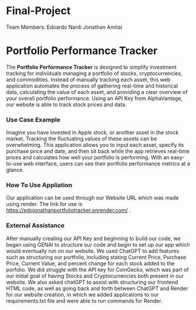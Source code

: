 # Final-Project

Team Members:
Edoardo Nardi
Jonathan Amitai


# **Portfolio Performance Tracker**
The **Portfolio Performance Tracker** is designed to simplify investment tracking for individuals managing a portfolio of stocks, cryptocurrencies, and commodities. Instead of manually tracking each asset, this web application automates the process of gathering real-time and historical data, calculating the value of each asset, and providing a clear overview of your overall portfolio performance. Using an API Key from AlphaVantage, our website is able to track stock prices and data. 

### Use Case Example
Imagine you have invested in Apple stock, or another asset in the stock market. Tracking the fluctuating values of these assets can be overwhelming. This application allows you to input each asset, specify its purchase price and date, and then sit back while the app retrieves real-time prices and calculates how well your portfolio is performing. With an easy-to-use web interface, users can see their portfolio performance metrics at a glance.
   
### How To Use Appliation
Our application can be used through our Website URL which was made using render. The link for use is https://edojonathanportfoliotracker.onrender.com/ .

### External Assistance
After manually creating our API Key and beginning to build our code, we began using GENAI to structure our code and begin to set up our app which would eventually run on our website. We used ChatGPT to add features such as structuring our portfolio, including stating Current Price, Purchase Price, Current Value, and percent change for each stock added to the porfolio. We did struggle with the API key for CoinGecko, which was part of our initial goal of having Stocks and Cryptocurrencies both present in our website. We also asked chatGPT to assist with structuring our frontend HTML code, as well as going back and forth between ChatGPT and Render for our website creation, in which we added applications to our requirements.txt file and were able to run commands for Render.




